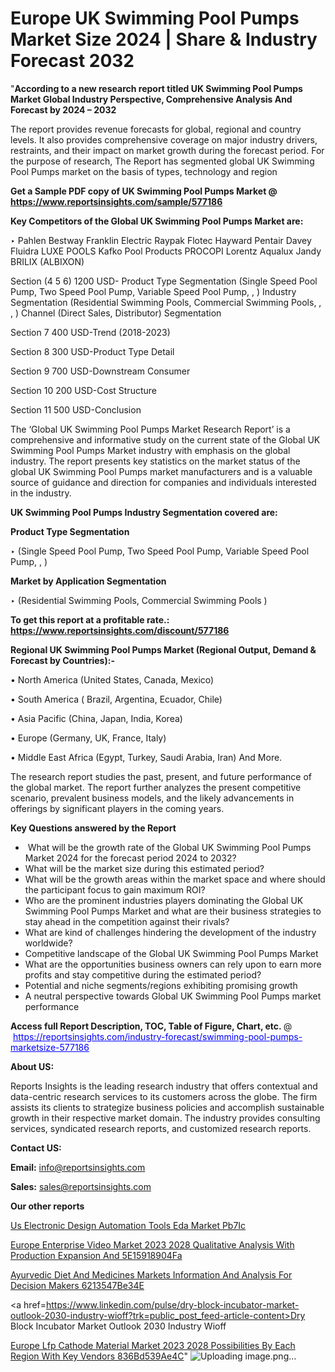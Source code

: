 # Europe UK Swimming Pool Pumps Market Size 2024 | Share & Industry Forecast 2032

 "<strong>According to a new research report titled UK Swimming Pool Pumps Market Global Industry Perspective, Comprehensive Analysis And Forecast by 2024 – 2032</strong>

The report provides revenue forecasts for global, regional and country levels. It also provides comprehensive coverage on major industry drivers, restraints, and their impact on market growth during the forecast period. For the purpose of research, The Report has segmented global UK Swimming Pool Pumps market on the basis of types, technology and region

<strong>Get a Sample PDF copy of UK Swimming Pool Pumps Market </strong><strong>@<a href=https://www.reportsinsights.com/sample/577186 style=color:#0000ff;> https://www.reportsinsights.com/sample/577186</a></strong></font>

<strong>Key Competitors of the Global UK Swimming Pool Pumps Market are:</strong>

‣ Pahlen 
Bestway 
Franklin Electric 
Raypak 
Flotec 
Hayward 
Pentair 
Davey 
Fluidra 
LUXE POOLS 
Kafko Pool Products 
PROCOPI 
Lorentz 
Aqualux 
Jandy 
BRILIX (ALBIXON) 
 
Section (4 5 6) 1200 USD- 
Product Type Segmentation (Single Speed Pool Pump, Two Speed Pool Pump, Variable Speed 
Pool Pump, , ) 
Industry Segmentation (Residential Swimming Pools, Commercial Swimming Pools, , , ) 
Channel (Direct Sales, Distributor) Segmentation 
 
Section 7 400 USD-Trend (2018-2023) 
 
Section 8 300 USD-Product Type Detail 
 
Section 9 700 USD-Downstream Consumer 
 
Section 10 200 USD-Cost Structure 
 
Section 11 500 USD-Conclusion

The ‘Global UK Swimming Pool Pumps Market Research Report’ is a comprehensive and informative study on the current state of the Global UK Swimming Pool Pumps Market industry with emphasis on the global industry. The report presents key statistics on the market status of the global UK Swimming Pool Pumps market manufacturers and is a valuable source of guidance and direction for companies and individuals interested in the industry.

<strong>UK Swimming Pool Pumps Industry Segmentation covered are:</strong>

<strong>Product Type Segmentation</strong>

‣ (Single Speed Pool Pump, Two Speed Pool Pump, Variable Speed 
Pool Pump, , )

<strong>Market by Application Segmentation</strong>

‣ (Residential Swimming Pools, Commercial Swimming Pools )

<strong>To get this report at a profitable rate.: <a href=https://www.reportsinsights.com/discount/577186 style=color:#0000ff;>https://www.reportsinsights.com/discount/577186</a></strong></font>

<strong>Regional UK Swimming Pool Pumps Market (Regional Output, Demand &amp; Forecast by Countries):-</strong>

• North America (United States, Canada, Mexico)

• South America ( Brazil, Argentina, Ecuador, Chile)

• Asia Pacific (China, Japan, India, Korea)

• Europe (Germany, UK, France, Italy)

• Middle East Africa (Egypt, Turkey, Saudi Arabia, Iran) And More.

The research report studies the past, present, and future performance of the global market. The report further analyzes the present competitive scenario, prevalent business models, and the likely advancements in offerings by significant players in the coming years.

<strong>Key Questions answered by the Report</strong>
<ul>
  <li> What will be the growth rate of the Global UK Swimming Pool Pumps Market 2024 for the forecast period 2024 to 2032?</li>
  <li>What will be the market size during this estimated period?</li>
  <li>What will be the growth areas within the market space and where should the participant focus to gain maximum ROI?</li>
  <li>Who are the prominent industries players dominating the Global UK Swimming Pool Pumps Market and what are their business strategies to stay ahead in the competition against their rivals?</li>
  <li>What are kind of challenges hindering the development of the industry worldwide?</li>
  <li>Competitive landscape of the Global UK Swimming Pool Pumps Market</li>
  <li>What are the opportunities business owners can rely upon to earn more profits and stay competitive during the estimated period?</li>
  <li>Potential and niche segments/regions exhibiting promising growth</li>
  <li>A neutral perspective towards Global UK Swimming Pool Pumps market performance</li>
</ul>
<strong>Access full Report Description, TOC, Table of Figure, Chart, etc. </strong>@  <a href=https://reportsinsights.com/industry-forecast/swimming-pool-pumps-marketsize-577186 style=color:#0000ff;>https://reportsinsights.com/industry-forecast/swimming-pool-pumps-marketsize-577186</a></font>

<strong><strong>About US</strong>:</strong>

Reports Insights is the leading research industry that offers contextual and data-centric research services to its customers across the globe. The firm assists its clients to strategize business policies and accomplish sustainable growth in their respective market domain. The industry provides consulting services, syndicated research reports, and customized research reports.

<strong>Contact US:</strong>

<p class=""""><b>Email:</b> <a href=mailto:info@reportsinsights.com>info@reportsinsights.com</a></p>
<p class=""""><b>Sales:</b> <a href=mailto:sales@reportsinsights.com>sales@reportsinsights.com</a></p>

<strong>Our other reports</strong>

<a href=https://www.linkedin.com/pulse/us-electronic-design-automation-tools-eda-market-pb7ic/>Us Electronic Design Automation Tools Eda Market Pb7Ic</a>

<a href=https://medium.com/@yadavahaan91/europe-enterprise-video-market-2023-2028-qualitative-analysis-with-production-expansion-and-5e15918904fa>Europe Enterprise Video Market 2023 2028 Qualitative Analysis With Production Expansion And 5E15918904Fa</a>

<a href=https://medium.com/@aanandimane055/ayurvedic-diet-and-medicines-markets-information-and-analysis-for-decision-makers-6213547be34e>Ayurvedic Diet And Medicines Markets Information And Analysis For Decision Makers 6213547Be34E</a>

<a href=https://www.linkedin.com/pulse/dry-block-incubator-market-outlook-2030-industry-wioff?trk=public_post_feed-article-content>Dry Block Incubator Market Outlook 2030 Industry Wioff</a>

<a href=https://medium.com/@nadeemkazi632/europe-lfp-cathode-material-market-2023-2028-possibilities-by-each-region-with-key-vendors-836bd539ae4c>Europe Lfp Cathode Material Market 2023 2028 Possibilities By Each Region With Key Vendors 836Bd539Ae4C</a>"
![Uploading image.png…]()
